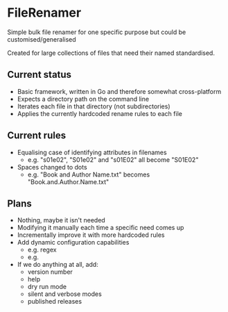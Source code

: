 # FileRenamer
Simple bulk file renamer for one specific purpose but could be customised/generalised

Created for large collections of files that need their named standardised.

## Current status
* Basic framework, written in Go and therefore somewhat cross-platform
* Expects a directory path on the command line
* Iterates each file in that directory (not subdirectories)
* Applies the currently hardcoded rename rules to each file

## Current rules
* Equalising case of identifying attributes in filenames
  * e.g. "s01e02", "S01e02" and "s01E02" all become "S01E02"
* Spaces changed to dots
  * e.g. "Book and Author Name.txt" becomes "Book.and.Author.Name.txt"

## Plans
* Nothing, maybe it isn't needed
* Modifying it manually each time a specific need comes up
* Incrementally improve it with more hardcoded rules
* Add dynamic configuration capabilities
  * e.g. regex
  * e.g. 
* If we do anything at all, add:
  * version number
  * help
  * dry run mode
  * silent and verbose modes
  * published releases